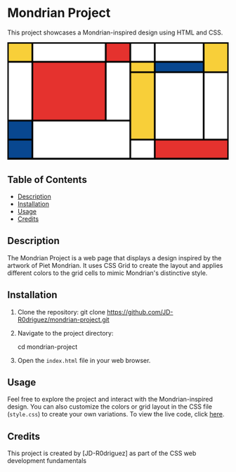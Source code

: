 # Mondrian Project

This project showcases a Mondrian-inspired design using HTML and CSS.

![Mondrian Project](./mondrian.png)

## Table of Contents

- [Description](#description)
- [Installation](#installation)
- [Usage](#usage)
- [Credits](#credits)

## Description

The Mondrian Project is a web page that displays a design inspired by the artwork of Piet Mondrian. It uses CSS Grid to create the layout and applies different colors to the grid cells to mimic Mondrian's distinctive style.

## Installation

1. Clone the repository:
    git clone https://github.com/JD-R0driguez/mondrian-project.git

2. Navigate to the project directory:

    cd mondrian-project

3. Open the `index.html` file in your web browser.

## Usage

Feel free to explore the project and interact with the Mondrian-inspired design. You can also customize the colors or grid layout in the CSS file (`style.css`) to create your own variations. To view the live code, click [here](https://jd-r0driguez.github.io/mondrian-project/).


## Credits

This project is created by [JD-R0driguez] as part of the CSS web development fundamentals


